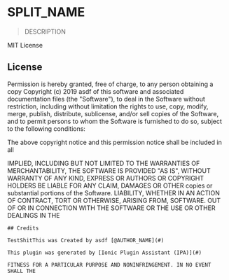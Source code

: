 # SPLIT_NAME


> DESCRIPTION

MIT License
## License

Permission is hereby granted, free of charge, to any person obtaining a copy
Copyright (c) 2019 asdf
of this software and associated documentation files (the "Software"), to deal
in the Software without restriction, including without limitation the rights
to use, copy, modify, merge, publish, distribute, sublicense, and/or sell
copies of the Software, and to permit persons to whom the Software is
furnished to do so, subject to the following conditions:

The above copyright notice and this permission notice shall be included in all


IMPLIED, INCLUDING BUT NOT LIMITED TO THE WARRANTIES OF MERCHANTABILITY,
THE SOFTWARE IS PROVIDED "AS IS", WITHOUT WARRANTY OF ANY KIND, EXPRESS OR
AUTHORS OR COPYRIGHT HOLDERS BE LIABLE FOR ANY CLAIM, DAMAGES OR OTHER
copies or substantial portions of the Software.
LIABILITY, WHETHER IN AN ACTION OF CONTRACT, TORT OR OTHERWISE, ARISING FROM,
SOFTWARE.
OUT OF OR IN CONNECTION WITH THE SOFTWARE OR THE USE OR OTHER DEALINGS IN THE
````
## Credits

TestShitThis was Created by asdf [@AUTHOR_NAME](#)

This plugin was generated by [Ionic Plugin Assistant (IPA)](#)

FITNESS FOR A PARTICULAR PURPOSE AND NONINFRINGEMENT. IN NO EVENT SHALL THE
